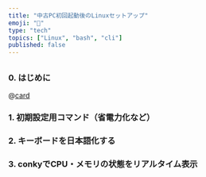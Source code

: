 ```yaml
---
title: "中古PC初回起動後のLinuxセットアップ"
emoji: "🔩"
type: "tech"
topics: ["Linux", "bash", "cli"]
published: false
---
```


## 

### 0. はじめに
@[card](https://zenn.dev/nickelth/articles/optilexsetup01)

### 1. 初期設定用コマンド（省電力化など）

### 2. キーボードを日本語化する

### 3. conkyでCPU・メモリの状態をリアルタイム表示

